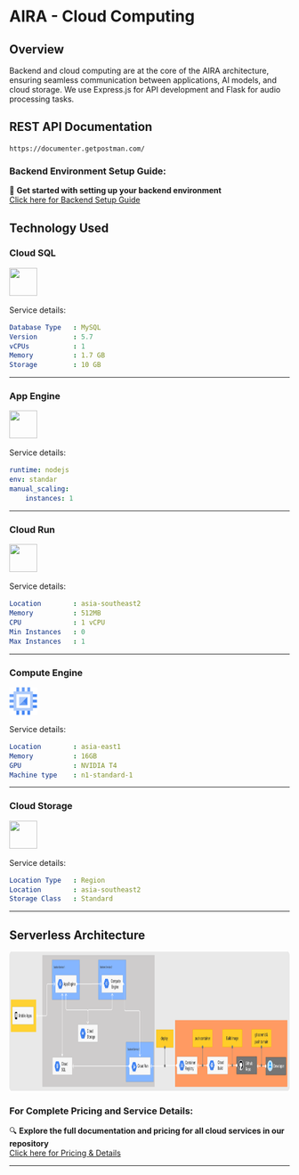 # AIRA - Cloud Computing

## Overview

Backend and cloud computing are at the core of the AIRA architecture, ensuring seamless communication between applications, AI models, and cloud storage. We use Express.js for API development and Flask for audio processing tasks.

## REST API Documentation
```
https://documenter.getpostman.com/
```

### Backend Environment Setup Guide:

🚀 **Get started with setting up your backend environment**  
[Click here for Backend Setup Guide](https://github.com/TCHWG/cloud-document/blob/main/Backend%20Environment.md)

## Technology Used

### Cloud SQL

<img src="https://symbols.getvecta.com/stencil_4/45_google-cloud-sql.35ca1b4c38.svg" width="50" height="50"/>

Service details:

```YAML
Database Type   : MySQL
Version         : 5.7
vCPUs           : 1
Memory          : 1.7 GB
Storage         : 10 GB
```
---
### App Engine

<img src="https://symbols.getvecta.com/stencil_4/8_google-app-engine.c22bd3c7a9.svg" width="50" height="50"/>

Service details:

```YAML
runtime: nodejs
env: standar
manual_scaling:
    instances: 1
```
---
### Cloud Run

<img src="https://github.com/user-attachments/assets/db54445c-f6e6-4361-8925-761eac10e729" width="50" height="50" />

Service details:

```YAML
Location        : asia-southeast2
Memory          : 512MB
CPU             : 1 vCPU
Min Instances   : 0
Max Instances   : 1
```
---
### Compute Engine

<img src="https://github.com/ryhnfhrza/assets/blob/main/google-compute-engine.svg" width="50" height="50"/>

Service details:

```YAML
Location        : asia-east1
Memory          : 16GB
GPU             : NVIDIA T4
Machine type    : n1-standard-1
```
---
### Cloud Storage

<img src="https://symbols.getvecta.com/stencil_4/47_google-cloud-storage.fee263d33a.svg" width="50" height="50"/>

Service details:

```YAML
Location Type   : Region
Location        : asia-southeast2
Storage Class   : Standard
```
---
## Serverless Architecture
<p align="center" ><img src="https://github.com/ryhnfhrza/assets/blob/main/Untitled%20(6).png" width="1000" height="250"/> </p>

### For Complete Pricing and Service Details:

🔍 **Explore the full documentation and pricing for all cloud services in our repository**  
[Click here for Pricing & Details](https://github.com/TCHWG/cloud-document/blob/main/Cloud%20Requirements.md)

---






